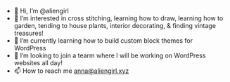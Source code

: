 - 👋 Hi, I’m @aliengirl
- 👀 I’m interested in cross stitching, learning how to draw, learning how to garden, tending to house plants, interior decorating, & finding vintage treasures!
- 🌱 I’m currently learning how to build custom block themes for WordPress 
- 💞️ I’m looking to join a tearm where I will be working on WordPress websites all day!
- 📫 How to reach me anna@aliengirl.xyz

<!---
aliengirl/aliengirl is a ✨ special ✨ repository because its `README.md` (this file) appears on your GitHub profile.
You can click the Preview link to take a look at your changes.
--->
